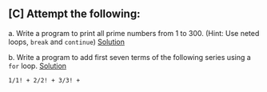 ## [C] Attempt the following:

a. Write a program to print all prime numbers from 1 to 300. (Hint: Use neted loops, `break` and `continue`) [Solution](./a.c)

b. Write a program to add first seven terms of the following series using a `for` loop. [Solution](./b.c)

`1/1! + 2/2! + 3/3! +`
